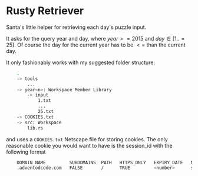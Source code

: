 # Rusty Retriever

Santa's little helper for retrieving each day's puzzle input.

It asks for the query year and day, where $year >= 2015$ and $day \in [1..=25]$. Of course the day for the current year has to be $<=$ than the current day.

It only fashionably works with my suggested folder structure: 

```sh
    .
    -> tools
        ...
    -> year<n>: Workspace Member Library
        -> input
            1.txt
            ...
            25.txt
    -> COOKIES.txt
    -> src: Workspace
        lib.rs
```

and uses a `COOKIES.txt` Netscape file for storing cookies. The only reasonable cookie you would want to have is the session_id with the following format

```sh
    DOMAIN_NAME         SUBDOMAINS  PATH   HTTPS_ONLY   EXPIRY_DATE   NAME     VALUE
    .adventodcode.com   FALSE       /      TRUE         <number>      session  <string>
```
